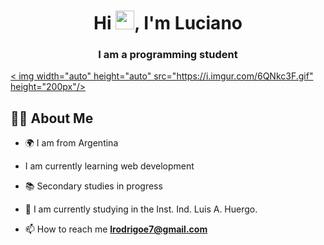 <h1 align="center">Hi <img src="https://raw.githubusercontent.com/MartinHeinz/MartinHeinz/master/wave.gif" width="30px">, I'm Luciano</h1>
<h3 align="center">I am a programming student</h3>
<a href="#">< img width="auto" height="auto" src="https://i.imgur.com/6QNkc3F.gif" height="200px"/></a>

## 🙋‍♂️ About Me

- 🌍 I am from Argentina

-   I am currently learning web development

- 📚 Secondary studies in progress

- 🎯 I am currently studying in the Inst. Ind. Luis A. Huergo.

- 📫 How to reach me **lrodrigoe7@gmail.com**

